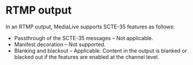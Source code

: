 # RTMP output<a name="adobe-rtmp-output"></a>

In an RTMP output, MediaLive supports SCTE\-35 features as follows:
+ Passthrough of the SCTE\-35 messages – Not applicable\.
+ Manifest decoration – Not supported\.
+ Blanking and blackout – Applicable\. Content in the output is blanked or blacked out if the features are enabled at the channel level\.